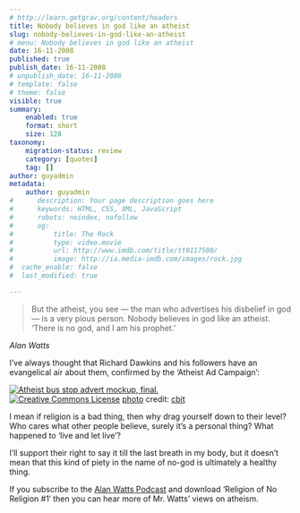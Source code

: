 ```yaml
---
# http://learn.getgrav.org/content/headers
title: Nobody believes in god like an atheist
slug: nobody-believes-in-god-like-an-atheist
# menu: Nobody believes in god like an atheist
date: 16-11-2008
published: true
publish_date: 16-11-2008
# unpublish_date: 16-11-2008
# template: false
# theme: false
visible: true
summary:
    enabled: true
    format: short
    size: 128
taxonomy:
    migration-status: review
    category: [quotes]
    tag: []
author: guyadmin
metadata:
    author: guyadmin
#      description: Your page description goes here
#      keywords: HTML, CSS, XML, JavaScript
#      robots: noindex, nofollow
#      og:
#          title: The Rock
#          type: video.movie
#          url: http://www.imdb.com/title/tt0117500/
#          image: http://ia.media-imdb.com/images/rock.jpg
#  cache_enable: false
#  last_modified: true

---
```


> But the atheist, you see — the man who advertises his disbelief in god — is a very pious person. Nobody believes in god like an atheist. ‘There is no god, and I am his prophet.’

*Alan Watts*

I’ve always thought that Richard Dawkins and his followers have an evangelical air about them, confirmed by the ‘Atheist Ad Campaign’:

[![Atheist bus stop advert mockup, final.](http://farm4.static.flickr.com/3217/2969104386_1e473252aa_m.jpg)](http://www.flickr.com/photos/54829881@N00/2969104386/ "Atheist bus stop advert mockup, final.")  
[![Creative Commons License](http://guyjames.com/wp-content/plugins/photo-dropper/images/cc.png)](http://creativecommons.org/licenses/by-nc-nd/2.0/ "Attribution-NonCommercial-NoDerivs License") [photo](http://www.photodropper.com/photos/) credit: [cbit](http://www.flickr.com/photos/54829881@N00/2969104386/ "cbit")

I mean if religion is a bad thing, then why drag yourself down to their level? Who cares what other people believe, surely it’s a personal thing? What happened to ‘live and let live’?

I’ll support their right to say it till the last breath in my body, but it doesn’t mean that this kind of piety in the name of no-god is ultimately a healthy thing.

If you subscribe to the [Alan Watts Podcast](http://feeds.feedburner.com/alanwatts) and download ‘Religion of No Religion #1′ then you can hear more of Mr. Watts’ views on atheism.